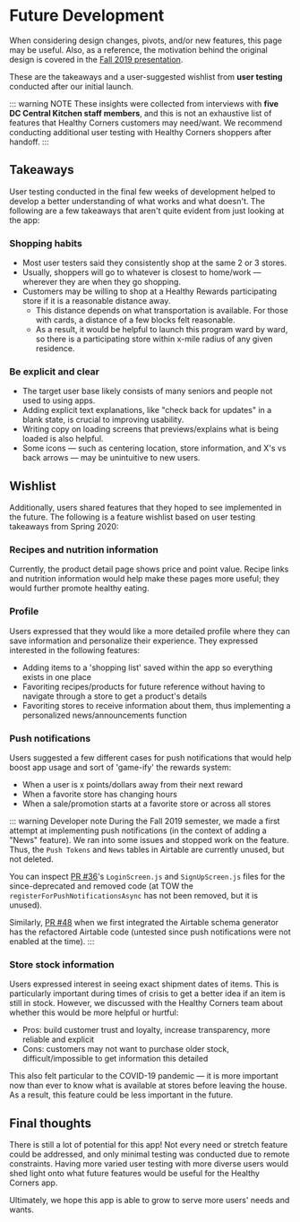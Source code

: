 # Future Development

When considering design changes, pivots, and/or new features, this page may be useful. Also, as a reference, the motivation behind the original design is covered in the [Fall 2019 presentation](https://docs.google.com/presentation/d/1Q5_InElKnsrxvVdGdSQnlQo9-2z041UiefY3XZN8qhc/edit?usp=sharing).

These are the takeaways and a user-suggested wishlist from **user testing** conducted after our initial launch.

::: warning NOTE
These insights were collected from interviews with **five DC Central Kitchen staff members**, and this is not an exhaustive list of features that Healthy Corners customers may need/want. We recommend conducting additional user testing with Healthy Corners shoppers after handoff.
:::

## Takeaways

User testing conducted in the final few weeks of development helped to develop a better understanding of what works and what doesn't. The following are a few takeaways that aren't quite evident from just looking at the app:

### Shopping habits

- Most user testers said they consistently shop at the same 2 or 3 stores.
- Usually, shoppers will go to whatever is closest to home/work — wherever they are when they go shopping.
- Customers may be willing to shop at a Healthy Rewards participating store if it is a reasonable distance away.
  - This distance depends on what transportation is available. For those with cards, a distance of a few blocks felt reasonable.
  - As a result, it would be helpful to launch this program ward by ward, so there is a participating store within x-mile radius of any given residence.

### Be explicit and clear

- The target user base likely consists of many seniors and people not used to using apps.
- Adding explicit text explanations, like "check back for updates" in a blank state, is crucial to improving usability.
- Writing copy on loading screens that previews/explains what is being loaded is also helpful.
- Some icons — such as centering location, store information, and X's vs back arrows — may be unintuitive to new users.

## Wishlist

Additionally, users shared features that they hoped to see implemented in the future. The following is a feature wishlist based on user testing takeaways from Spring 2020:

### Recipes and nutrition information

Currently, the product detail page shows price and point value. Recipe links and nutrition information would help make these pages more useful; they would further promote healthy eating.

### Profile

Users expressed that they would like a more detailed profile where they can save information and personalize their experience. They expressed interested in the following features:

- Adding items to a 'shopping list' saved within the app so everything exists in one place
- Favoriting recipes/products for future reference without having to navigate through a store to get a product's details
- Favoriting stores to receive information about them, thus implementing a personalized news/announcements function

### Push notifications

Users suggested a few different cases for push notifications that would help boost app usage and sort of 'game-ify' the rewards system:

- When a user is x points/dollars away from their next reward
- When a favorite store has changing hours
- When a sale/promotion starts at a favorite store or across all stores

::: warning Developer note
During the Fall 2019 semester, we made a first attempt at implementing push notifications (in the context of adding a "News" feature). We ran into some issues and stopped work on the feature. Thus, the `Push Tokens` and `News` tables in Airtable are currently unused, but not deleted.

You can inspect [PR #36](https://github.com/calblueprint/dccentralkitchen/pull/36/files)'s `LoginScreen.js` and `SignUpScreen.js` files for the since-deprecated and removed code (at TOW the `registerForPushNotificationsAsync` has not been removed, but it is unused).

Similarly, [PR #48](https://github.com/calblueprint/dccentralkitchen/pull/48) when we first integrated the Airtable schema generator has the refactored Airtable code (untested since push notifications were not enabled at the time).
:::

### Store stock information

Users expressed interest in seeing exact shipment dates of items. This is particularly important during times of crisis to get a better idea if an item is still in stock. However, we discussed with the Healthy Corners team about whether this would be more helpful or hurtful:

- Pros: build customer trust and loyalty, increase transparency, more reliable and explicit
- Cons: customers may not want to purchase older stock, difficult/impossible to get information this detailed

This also felt particular to the COVID-19 pandemic — it is more important now than ever to know what is available at stores before leaving the house. As a result, this feature could be less important in the future.

## Final thoughts

There is still a lot of potential for this app! Not every need or stretch feature could be addressed, and only minimal testing was conducted due to remote constraints. Having more varied user testing with more diverse users would shed light onto what future features would be useful for the Healthy Corners app.

Ultimately, we hope this app is able to grow to serve more users' needs and wants.
